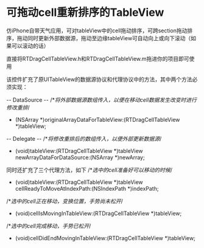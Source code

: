 # 可拖动cell重新排序的TableView
仿iPhone自带天气应用，可对tableView中的cell拖动排序，可跨section拖动排序，拖动同时更新外部数据源，拖动至边缘tableView可自动向上或向下滚动（如果可以滚动的话）




直接将RTDragCellTableView.h和RTDragCellTableView.m拖进你的项目即可使用

该控件扩充了原UITableView的数据源协议和代理协议中的方法，其中两个方法必须实现：

-- DataSource --
/**将外部数据源数组传入，以便在移动cell数据发生改变时进行修改重排*/
- (NSArray *)originalArrayDataForTableView:(RTDragCellTableView *)tableView;

-- Delegate --
/**将修改重排后的数组传入，以便外部更新数据源*/
 - (void)tableView:(RTDragCellTableView *)tableView newArrayDataForDataSource:(NSArray *)newArray;

同时还扩充了三个代理方法，如下
 /**选中的cell准备好可以移动的时候*/
 - (void)tableView:(RTDragCellTableView *)tableView cellReadyToMoveAtIndexPath:(NSIndexPath *)indexPath;

 /**选中的cell正在移动，变换位置，手势尚未松开*/
 - (void)cellIsMovingInTableView:(RTDragCellTableView *)tableView;

 /**选中的cell完成移动，手势已松开*/
 - (void)cellDidEndMovingInTableView:(RTDragCellTableView *)tableView;
